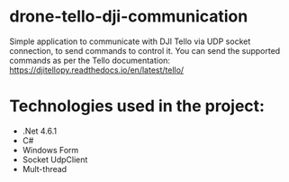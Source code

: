 # drone-tello-dji-communication
Simple application to communicate with DJI Tello via UDP socket connection, to send commands to control it.
You can send the supported commands as per the Tello documentation: https://djitellopy.readthedocs.io/en/latest/tello/

# Technologies used in the project:
* .Net 4.6.1
* C#
* Windows Form
* Socket UdpClient
* Mult-thread